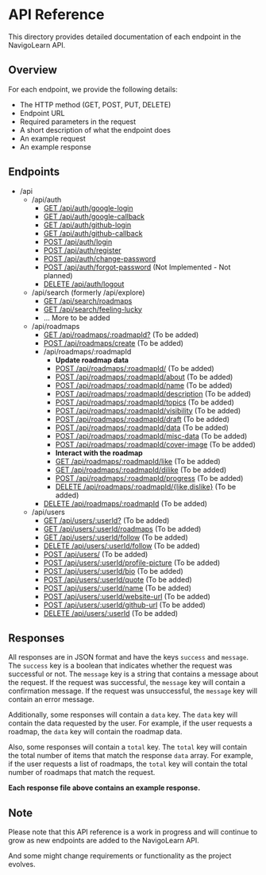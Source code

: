 # API Reference

This directory provides detailed documentation of each endpoint in the NavigoLearn API.



## Overview

For each endpoint, we provide the following details:

- The HTTP method (GET, POST, PUT, DELETE)
- Endpoint URL
- Required parameters in the request
- A short description of what the endpoint does
- An example request
- An example response

## Endpoints

- /api
  - /api/auth
    - [GET /api/auth/google-login](./auth/google-login.md)
    - [GET /api/auth/google-callback](./auth/google-callback.md)
    - [GET /api/auth/github-login](./auth/github-login.md)
    - [GET /api/auth/github-callback](./auth/github-callback.md)
    - [POST /api/auth/login](./auth/login.md)
    - [POST /api/auth/register](./auth/register.md)
    - [POST /api/auth/change-password](./auth/change-password.md)
    - [POST /api/auth/forgot-password](./auth/forgot-password.md) (Not Implemented - Not planned)
    - [DELETE /api/auth/logout](./auth/logout.md)
  - /api/search (formerly /api/explore)
    - [GET /api/search/roadmaps](./search/roadmaps.md)
    - [GET /api/search/feeling-lucky](./search/feeling-lucky.md)
    - ... More to be added
  - /api/roadmaps
    - [GET /api/roadmaps/:roadmapId?](./roadmaps/get-roadmap.md) (To be added)
    - [POST /api/roadmaps/create](./roadmaps/create-roadmap.md) (To be added)
    - /api/roadmaps/:roadmapId
      - **Update roadmap data** 
      - [POST /api/roadmaps/:roadmapId/](./roadmaps/update-roadmap.md) (To be added)
      - [POST /api/roadmaps/:roadmapId/about](./roadmaps/update-roadmap-about.md) (To be added)
      - [POST /api/roadmaps/:roadmapId/name](./roadmaps/update-roadmap-name.md) (To be added)
      - [POST /api/roadmaps/:roadmapId/description](./roadmaps/update-roadmap-description.md) (To be added)
      - [POST /api/roadmaps/:roadmapId/topics](./roadmaps/update-roadmap-topic.md) (To be added)
      - [POST /api/roadmaps/:roadmapId/visibility](./roadmaps/update-roadmap-visibility.md) (To be added)
      - [POST /api/roadmaps/:roadmapId/draft](./roadmaps/update-roadmap-draft.md) (To be added)
      - [POST /api/roadmaps/:roadmapId/data](./roadmaps/update-roadmap-data.md) (To be added)
      - [POST /api/roadmaps/:roadmapId/misc-data](./roadmaps/update-roadmap-misc-data.md) (To be added)
      - [POST /api/roadmaps/:roadmapId/cover-image](./roadmaps/update-roadmap-cover-image.md) (To be added)
      - **Interact with the roadmap**
      - [GET /api/roadmaps/:roadmapId/like](./roadmaps/like-roadmap.md) (To be added)
      - [GET /api/roadmaps/:roadmapId/dilike](./roadmaps/unlike-roadmap.md) (To be added)
      - [POST /api/roadmaps/:roadmapId/progress](./roadmaps/update-roadmap-progress.md) (To be added)
      - [DELETE /api/roadmaps/:roadmapId/{like,dislike}](./roadmaps/delete-roadmap-like.md) (To be added)
    - [DELETE /api/roadmaps/:roadmapId](./roadmaps/delete-roadmap.md) (To be added)
  - /api/users
    - [GET /api/users/:userId?](./users/get-user.md) (To be added)
    - [GET /api/users/:userId/roadmaps](./users/get-user-roadmaps.md) (To be added)
    - [GET /api/users/:userId/follow](./users/follow-user.md) (To be added)
    - [DELETE /api/users/:userId/follow](./users/unfollow-user.md) (To be added)
    - [POST /api/users/]('./users/update-user.md) (To be added)
    - [POST /api/users/:userId/profile-picture](./users/update-user-profile-picture.md) (To be added)
    - [POST /api/users/:userId/bio](./users/update-user-bio.md) (To be added)
    - [POST /api/users/:userId/quote](./users/update-user-quote.md) (To be added)
    - [POST /api/users/:userId/name](./users/update-user-name.md) (To be added)
    - [POST /api/users/:userId/website-url](./users/update-user-website-url.md) (To be added)
    - [POST /api/users/:userId/github-url](./users/update-user-github-url.md) (To be added)
    - [DELETE /api/users/:userId](./users/delete-user.md) (To be added)

## Responses

All responses are in JSON format and have the keys `success` and `message`. The `success` key is a boolean that indicates whether the request was successful or not. The `message` key is a string that contains a message about the request. If the request was successful, the `message` key will contain a confirmation message. If the request was unsuccessful, the `message` key will contain an error message.

Additionally, some responses will contain a `data` key. The `data` key will contain the data requested by the user. For example, if the user requests a roadmap, the `data` key will contain the roadmap data.

Also, some responses will contain a `total` key. The `total` key will contain the total number of items that match the response `data` array. For example, if the user requests a list of roadmaps, the `total` key will contain the total number of roadmaps that match the request.

**Each response file above contains an example response.**

## Note

Please note that this API reference is a work in progress and will continue to grow as new endpoints are added to the NavigoLearn API.

And some might change requirements or functionality as the project evolves.
